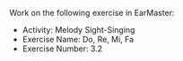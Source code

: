 Work on the following exercise in EarMaster:
- Activity: Melody Sight-Singing
- Exercise Name: Do, Re, Mi, Fa
- Exercise Number: 3.2
